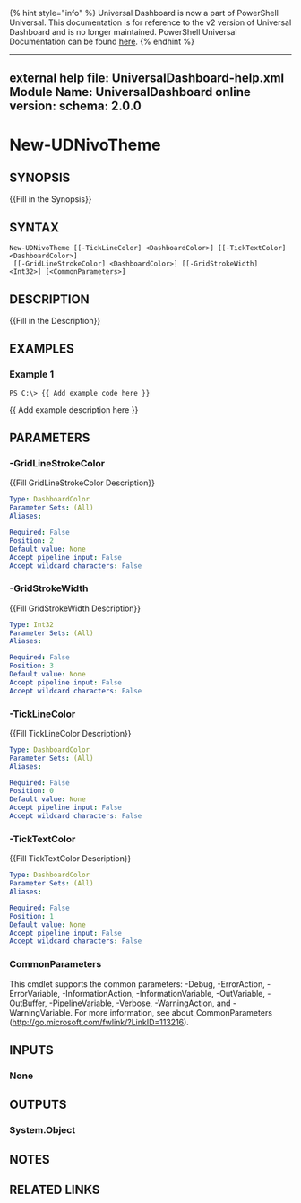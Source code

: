 ﻿{% hint style="info" %}
Universal Dashboard is now a part of PowerShell Universal. This documentation is for reference to the v2 version of Universal Dashboard and is no longer maintained. PowerShell Universal Documentation can be found [here](https://docs.ironmansoftware.com).
{% endhint %}


---
external help file: UniversalDashboard-help.xml
Module Name: UniversalDashboard
online version: 
schema: 2.0.0
---

# New-UDNivoTheme

## SYNOPSIS
{{Fill in the Synopsis}}

## SYNTAX

```
New-UDNivoTheme [[-TickLineColor] <DashboardColor>] [[-TickTextColor] <DashboardColor>]
 [[-GridLineStrokeColor] <DashboardColor>] [[-GridStrokeWidth] <Int32>] [<CommonParameters>]
```

## DESCRIPTION
{{Fill in the Description}}

## EXAMPLES

### Example 1
```
PS C:\> {{ Add example code here }}
```

{{ Add example description here }}

## PARAMETERS

### -GridLineStrokeColor
{{Fill GridLineStrokeColor Description}}

```yaml
Type: DashboardColor
Parameter Sets: (All)
Aliases: 

Required: False
Position: 2
Default value: None
Accept pipeline input: False
Accept wildcard characters: False
```

### -GridStrokeWidth
{{Fill GridStrokeWidth Description}}

```yaml
Type: Int32
Parameter Sets: (All)
Aliases: 

Required: False
Position: 3
Default value: None
Accept pipeline input: False
Accept wildcard characters: False
```

### -TickLineColor
{{Fill TickLineColor Description}}

```yaml
Type: DashboardColor
Parameter Sets: (All)
Aliases: 

Required: False
Position: 0
Default value: None
Accept pipeline input: False
Accept wildcard characters: False
```

### -TickTextColor
{{Fill TickTextColor Description}}

```yaml
Type: DashboardColor
Parameter Sets: (All)
Aliases: 

Required: False
Position: 1
Default value: None
Accept pipeline input: False
Accept wildcard characters: False
```

### CommonParameters
This cmdlet supports the common parameters: -Debug, -ErrorAction, -ErrorVariable, -InformationAction, -InformationVariable, -OutVariable, -OutBuffer, -PipelineVariable, -Verbose, -WarningAction, and -WarningVariable. For more information, see about_CommonParameters (http://go.microsoft.com/fwlink/?LinkID=113216).

## INPUTS

### None

## OUTPUTS

### System.Object

## NOTES

## RELATED LINKS



